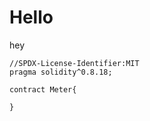 # Hello

hey

``` solidity
//SPDX-License-Identifier:MIT
pragma solidity^0.8.18;

contract Meter{
    
}

```